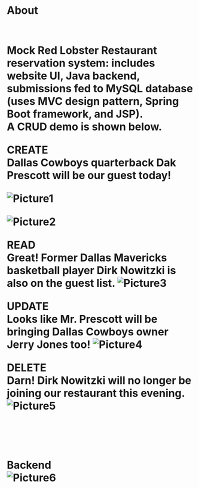 <h1>About<h1><br>
Mock Red Lobster Restaurant reservation system: includes website UI, Java backend, submissions fed to MySQL database (uses MVC design pattern, Spring Boot framework, and JSP). <br>
A CRUD demo is shown below.

CREATE <br>
Dallas Cowboys quarterback Dak Prescott will be our guest today!
 
![Picture1](https://user-images.githubusercontent.com/82842966/115437598-fc6a6500-a1d1-11eb-8d5f-6010dbeec304.png)

 ![Picture2](https://user-images.githubusercontent.com/82842966/115438015-84506f00-a1d2-11eb-8d8f-0aadac470f80.png)



READ<br>
Great! Former Dallas Mavericks basketball player Dirk Nowitzki is also on the guest list.
![Picture3](https://user-images.githubusercontent.com/82842966/115438141-a77b1e80-a1d2-11eb-9e19-25c6ed5dee5a.png)
 
UPDATE<br>
Looks like Mr. Prescott will be bringing Dallas Cowboys owner Jerry Jones too!
 ![Picture4](https://user-images.githubusercontent.com/82842966/115438561-283a1a80-a1d3-11eb-8713-5d60e04bf199.png)
 
DELETE<br>
Darn! Dirk Nowitzki will no longer be joining our restaurant this evening. 
![Picture5](https://user-images.githubusercontent.com/82842966/115438757-63d4e480-a1d3-11eb-8bda-36ee35156c4e.png)
 
 
<br>
<br>



Backend <br>
![Picture6](https://user-images.githubusercontent.com/82842966/115438816-76e7b480-a1d3-11eb-9c77-665a21a9e872.png)
 


